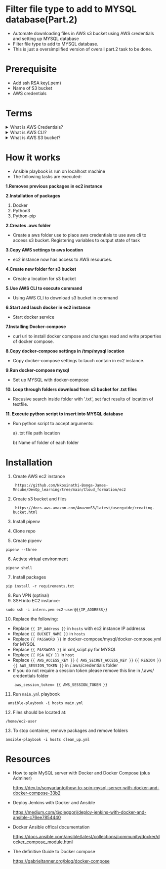 # Filter file type to add to MYSQL database(Part.2)
 - Automate downloading files in AWS s3 bucket using AWS credentials and setting up MYSQL database
 - Filter file type to add to MYSQL database.
 - This is just a oversimplified version of overall part.2 task to be done.

# Prerequisite
 - Add ssh RSA key(.pem)
 - Name of S3 bucket
 - AWS credentials
# Terms
<details>
<summary>What is AWS Credentials?</summary>
<br>
    - Credentials to authenticate user giving access to AWS resources

    - More info : 
    https://docs.aws.amazon.com/general/latest/gr/aws-security-credentials.html
    https://docs.aws.amazon.com/sdk-for-php/v3/developer-guide/guide_credentials_profiles.html
    

</details>
<details>
<summary>What is AWS CLI?</summary>
<br>
    - Command Line Interface (CLI) for interacting with AWS resources

    - More info :
    https://aws.amazon.com/cli/
</details>

<details>
<summary>What is AWS S3 bucket?</summary>
<br>
    - Provides object storage through a web service interface.Policies can be assigned to restrict access to bucket.

    - More info :
    https://aws.amazon.com/s3/
    https://docs.aws.amazon.com/AmazonS3/latest/userguide/example-bucket-policies.html
</details>

# How it works
- Ansible playbook is run on localhost machine
- The following tasks are executed:

**1.Removes previous packages in ec2 instance**

**2.Installation of packages**
 1. Docker
 3. Python3
 4. Python-pip

**2.Creates .aws folder**
- Create a aws folder use to place aws credentials to use aws cli to access s3 bucket. Registering variables to output state of task

**3.Copy AWS settings to aws location**
- ec2 instance now has access to AWS resources.

**4.Create new folder for s3 bucket**
- Create a location for s3 bucket

**5.Use AWS CLI to execute command**
- Using AWS CLI to download s3 bucket in command 

**6.Start and lauch docker in ec2 instance**
 - Start docker service

**7.Installing Docker-compose** 
- curl url to install docker compose and changes read and write properties of docker compose. 

**8.Copy docker-compose settings in /tmp/mysql location**
- Copy docker-compose settings to lauch contain in ec2 instance.

**9.Run docker-compose mysql**
 - Set up MYSQL with docker-compose

**10. Loop through folders download from s3 bucket for .txt files**
 - Recusive search inside folder with '.txt', set fact results of location of textfile.

**11. Execute python script to insert into MYSQL database**
 - Run python script to accept arguments:

     a) .txt file path location

     b) Name of folder of each folder
   
 
# Installation
1. Create AWS ec2 instance

        https://github.com/Nkosinathi-Bonga-James-Mncube/DevOp_learning/tree/main/Cloud_formation/ec2
2. Create s3 bucket and files

        https://docs.aws.amazon.com/AmazonS3/latest/userguide/creating-bucket.html

3. Install pipenv
4. Clone repo
5. Create pipenv
```
pipenv --three
```

6. Activte virtual environment
```
pipenv shell
```
7. Install packages
```
pip install -r requirements.txt
```
8. Run VPN (optinal)
9. SSH into EC2 instance:

```
sudo ssh -i intern.pem ec2-user@{{IP_ADDRESS}}
```
10. Replace the following: 
- Replace `{{ IP_Address }}` in `hosts` with ec2 instance IP addresss
 - Replace `{{ BUCKET_NAME }}` in `hosts`
 - Replace `{{ PASSWORD }}` in docker-compose/mysql/docker-compose.yml for MYSQL
 - Replace `{{ PASSWORD }}` in xml_scipt.py for MYSQL
 - Replace `{{ RSA KEY }}` in `host`
 - Replace `{{ AWS_ACCESS_KEY }}` `{ AWS_SECRET_ACCESS_KEY }}` `{{ REGION }}
` `{{ AWS_SESSION_TOKEN }}` in /.aws/credentials folder
- If you do not require a session token please remove this line in /.aws/
credentials folder
```
    aws_session_token= {{ AWS_SESSION_TOKEN }}
```
11. Run `main.yml` playbook

```
 ansible-playbook -i hosts main.yml
```
12. Files should be located at:

```
/home/ec2-user
```
13. To stop container, remove packages and remove folders
```
ansible-playbook -i hosts clean_up.yml
```
# Resources
- How to spin MySQL server with Docker and Docker Compose (plus Adminer)

    https://dev.to/sonyarianto/how-to-spin-mysql-server-with-docker-and-docker-compose-33b2


 - Deploy Jenkins with Docker and Ansible

    https://medium.com/@oleggorj/deploy-jenkins-with-docker-and-ansible-c76ee7854440

- Docker Ansible offical documentation

    https://docs.ansible.com/ansible/latest/collections/community/docker/docker_compose_module.html
    
- The definitive Guide to Docker compose

    https://gabrieltanner.org/blog/docker-compose
